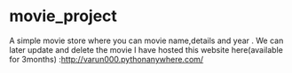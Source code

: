 # movie_project
A simple movie store where you can movie name,details and year . We can later update and delete the movie I have hosted this website here(available for 3months) :http://varun000.pythonanywhere.com/
